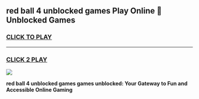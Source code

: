 
## red ball 4 unblocked games Play Online 👋 Unblocked Games
<h3>
<a href="https://premium.freeplayer.one?title=red_ball_4_unblocked_games&ref=19F">CLICK TO PLAY</a></h3>
<hr>

<h3>
<a href="https://premium.freeplayer.one?title=red_ball_4_unblocked_games&ref=19F">CLICK 2 PLAY</a>
  
</h3>

<a href="https://premium.freeplayer.one?title=red_ball_4_unblocked_games&ref=19F"><img src="https://clearcache.store/games.png"></a>


**red ball 4 unblocked games games unblocked: Your Gateway to Fun and Accessible Online Gaming**
